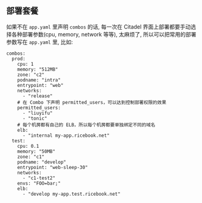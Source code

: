 ## 部署套餐

如果不在 `app.yaml` 里声明 `combos` 的话, 每一次在 Citadel 界面上部署都要手动选择各种部署参数(cpu, memory, network 等等), 太麻烦了, 所以可以把常用的部署参数写在 `app.yaml` 里, 比如:

```
combos:
  prod:
    cpu: 1
    memory: "512MB"
    zone: "c2"
    podname: "intra"
    entrypoint: "web"
    networks:
      - "release"
    # 在 Combo 下声明 permitted_users，可以达到控制部署权限的效果
    permitted_users:
      - "liuyifu"
      - "tonic"
    # 每个机房都有自己的 ELB，所以每个机房都要单独绑定不同的域名
    elb:
      - "internal my-app.ricebook.net"
  test:
    cpu: 0.1
    memory: "50MB"
    zone: "c1"
    podname: "develop"
    entrypoint: "web-sleep-30"
    networks:
      - "c1-test2"
    envs: "FOO=bar;"
    elb:
      - "develop my-app.test.ricebook.net"
```
